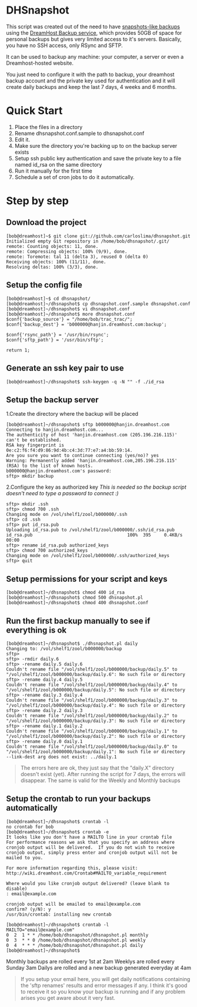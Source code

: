# DHSnapshot

This script was created out of the need to have [snapshots-like backups](http://www.mikerubel.org/computers/rsync_snapshots/) using the [DreamHost Backup service](http://wiki.dreamhost.com/Personal_Backup), which provides 50GB of space for personal backups but gives very limited access to it's servers.
Basically, you have no SSH access, only RSync and SFTP.

It can be used to backup any machine: your computer, a server or even a Dreamhost-hosted website.

You just need to configure it with the path to backup, your dreamhost backup account and the private key used for authentication and it will create daily backups and keep the last 7 days, 4 weeks and 6 months.

# Quick Start

1. Place the files in a directory
2. Rename dhsnapshot.conf.sample to dhsnapshot.conf
3. Edit it.
4. Make sure the directory you're backing up to on the backup server exists
5. Setup ssh public key authentication and save the private key to a file named id_rsa on the same directory
6. Run it manually for the first time
7. Schedule a set of cron jobs to do it automatically.


# Step by step

## Download the project

    [bob@dreamhost]~$ git clone git://github.com/carloslima/dhsnapshot.git
    Initialized empty Git repository in /home/bob/dhsnapshot/.git/
    remote: Counting objects: 11, done.
    remote: Compressing objects: 100% (9/9), done.
    remote: Toremote: tal 11 (delta 3), reused 0 (delta 0)
    Receiving objects: 100% (11/11), done.
    Resolving deltas: 100% (3/3), done.

## Setup the config file

    [bob@dreamhost]~$ cd dhsnapshot/
    [bob@dreamhost]~/dhsnapshot$ cp dhsnapshot.conf.sample dhsnapshot.conf
    [bob@dreamhost]~/dhsnapshot$ vi dhsnapshot.conf
    [bob@dreamhost]~/dhsnapshot$ more dhsnapshot.conf
    $conf{'backup_source'} = "/home/bob/trac_trac/";
    $conf{'backup_dest'} = 'b000000@hanjin.dreamhost.com:backup';

    $conf{'rsync_path'} = '/usr/bin/rsync';
    $conf{'sftp_path'} = '/usr/bin/sftp';

    return 1;

## Generate an ssh key pair to use

    [bob@dreamhost]~/dhsnapshot$ ssh-keygen -q -N "" -f ./id_rsa

## Setup the backup server

1.Create the directory where the backup will be placed

    [bob@dreamhost]~/dhsnapshot$ sftp b000000@hanjin.dreamhost.com
    Connecting to hanjin.dreamhost.com...
    The authenticity of host 'hanjin.dreamhost.com (205.196.216.115)' can't be established.
    RSA key fingerprint is 0e:c2:f6:f4:d9:86:9d:4b:c4:3d:77:e7:a4:bb:59:14.
    Are you sure you want to continue connecting (yes/no)? yes
    Warning: Permanently added 'hanjin.dreamhost.com,205.196.216.115' (RSA) to the list of known hosts.
    b000000@hanjin.dreamhost.com's password:
    sftp> mkdir backup

2.Configure the key as authorized key
*This is needed so the backup script doesn't need to type a password to connect :)*

    sftp> mkdir .ssh
    sftp> chmod 700 .ssh
    Changing mode on /vol/shelf1/zool/b000000/.ssh
    sftp> cd .ssh
    sftp> put id_rsa.pub
    Uploading id_rsa.pub to /vol/shelf1/zool/b000000/.ssh/id_rsa.pub
    id_rsa.pub                                    100%  395     0.4KB/s   00:00
    sftp> rename id_rsa.pub authorized_keys
    sftp> chmod 700 authorized_keys
    Changing mode on /vol/shelf1/zool/b000000/.ssh/authorized_keys
    sftp> quit

## Setup permissions for your script and keys

    [bob@dreamhost]~/dhsnapshot$ chmod 400 id_rsa
    [bob@dreamhost]~/dhsnapshot$ chmod 500 dhsnapshot.pl
    [bob@dreamhost]~/dhsnapshot$ chmod 400 dhsnapshot.conf

## Run the first backup manually to see if everything is ok

    [bob@dreamhost]~/dhsnapshot$ ./dhsnapshot.pl daily
    Changing to: /vol/shelf1/zool/b000000/backup
    sftp>
    sftp> -rmdir daily.6
    sftp> -rename daily.5 daily.6
    Couldn't rename file "/vol/shelf1/zool/b000000/backup/daily.5" to "/vol/shelf1/zool/b000000/backup/daily.6": No such file or directory
    sftp> -rename daily.4 daily.5
    Couldn't rename file "/vol/shelf1/zool/b000000/backup/daily.4" to "/vol/shelf1/zool/b000000/backup/daily.5": No such file or directory
    sftp> -rename daily.3 daily.4
    Couldn't rename file "/vol/shelf1/zool/b000000/backup/daily.3" to "/vol/shelf1/zool/b000000/backup/daily.4": No such file or directory
    sftp> -rename daily.2 daily.3
    Couldn't rename file "/vol/shelf1/zool/b000000/backup/daily.2" to "/vol/shelf1/zool/b000000/backup/daily.3": No such file or directory
    sftp> -rename daily.1 daily.2
    Couldn't rename file "/vol/shelf1/zool/b000000/backup/daily.1" to "/vol/shelf1/zool/b000000/backup/daily.2": No such file or directory
    sftp> -rename daily.0 daily.1
    Couldn't rename file "/vol/shelf1/zool/b000000/backup/daily.0" to "/vol/shelf1/zool/b000000/backup/daily.1": No such file or directory
    --link-dest arg does not exist: ../daily.1

> The errors here are ok, they just say that the "daily.X" directory doesn't exist (yet).
> After running the script for 7 days, the errors will disappear.
> The same is valid for the Weekly and Monthly backups

## Setup the crontab to run your backups automatically

    [bob@dreamhost]~/dhsnapshot$ crontab -l
    no crontab for bob
    [bob@dreamhost]~/dhsnapshot$ crontab -e
    It looks like you don't have a MAILTO line in your crontab file
    For performance reasons we ask that you specify an address where
    cronjob output will be delivered.  If you do not wish to receive
    cronjob output, simply press enter and cronjob output will not be
    mailed to you.

    For more information regarding this, please visit:
    http://wiki.dreamhost.com/Crontab#MAILTO_variable_requirement

    Where would you like cronjob output delivered? (leave blank to disable)
    : email@example.com

    cronjob output will be emailed to email@example.com
    confirm? (y/N): y
    /usr/bin/crontab: installing new crontab

    [bob@dreamhost]~/dhsnapshot$ crontab -l
    MAILTO="email@example.com"
    0  2  1 * * /home/bob/dhsnapshot/dhsnapshot.pl monthly
    0  3  * * 0 /home/bob/dhsnapshot/dhsnapshot.pl weekly
    0  4  * * * /home/bob/dhsnapshot/dhsnapshot.pl daily
    [bob@dreamhost]~/dhsnapshot$

Monthly backups are rolled every 1st at 2am
Weeklys are rolled every Sunday 3am
Dailys are rolled and a new backup generated everyday at 4am

> If you setup your email here, you will get daily notifications containing the 'sftp renames' results and error messages if any.
> I think it's good to receive it so you know your backup is running and if any problem arises you get aware about it very fast.

